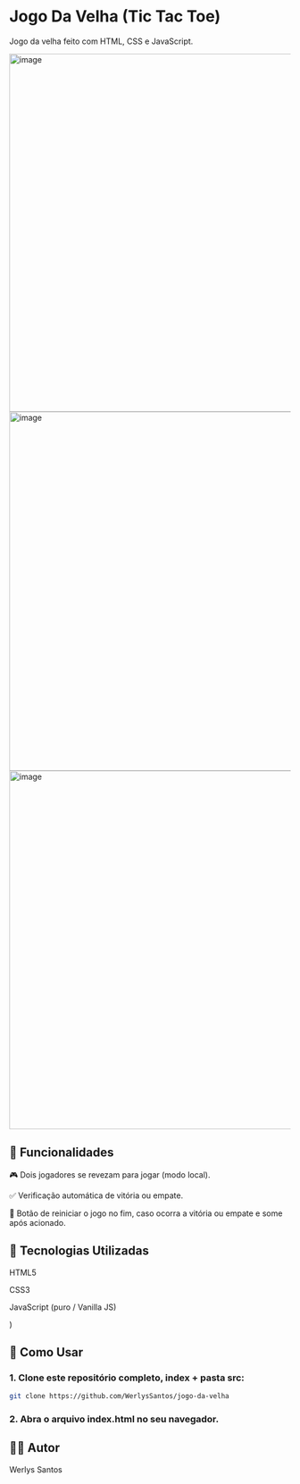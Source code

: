 
# Jogo Da Velha (Tic Tac Toe)

Jogo da velha feito com HTML, CSS e JavaScript.

<img width="1366" height="641" alt="image" src="https://github.com/user-attachments/assets/c4ed098c-d016-40f7-bf58-ae4168b17cd3" />
<img width="1366" height="643" alt="image" src="https://github.com/user-attachments/assets/dead9d11-ad05-42a2-98c2-4edb6df1427c" />
<img width="1366" height="642" alt="image" src="https://github.com/user-attachments/assets/a7563ee3-6495-4e7f-a6f5-ca28c4689188" />

## 🧩 Funcionalidades
🎮 Dois jogadores se revezam para jogar (modo local).

✅ Verificação automática de vitória ou empate.

🔄 Botão de reiniciar o jogo no fim, caso ocorra a vitória ou empate e some após acionado.

## 🚀 Tecnologias Utilizadas
HTML5

CSS3

JavaScript (puro / Vanilla JS)

)

## 📂 Como Usar
### 1. Clone este repositório completo, index + pasta src:

```bash
git clone https://github.com/WerlysSantos/jogo-da-velha
```
### 2. Abra o arquivo index.html no seu navegador.

## 🙋‍♂️ Autor
Werlys Santos

